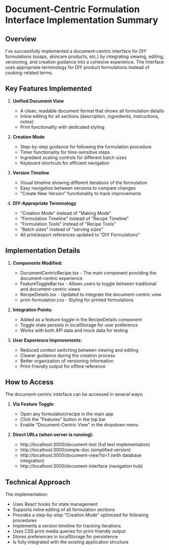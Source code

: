 # Document-Centric Formulation Interface Implementation Summary

## Overview

I've successfully implemented a document-centric interface for DIY formulations (soaps, skincare products, etc.) by integrating viewing, editing, versioning, and creation guidance into a cohesive experience. The interface uses appropriate terminology for DIY product formulations instead of cooking-related terms.

## Key Features Implemented

1. **Unified Document View**
   - A clean, readable document format that shows all formulation details
   - Inline editing for all sections (description, ingredients, instructions, notes)
   - Print functionality with dedicated styling

2. **Creation Mode**
   - Step-by-step guidance for following the formulation procedure
   - Timer functionality for time-sensitive steps
   - Ingredient scaling controls for different batch sizes
   - Keyboard shortcuts for efficient navigation

3. **Version Timeline**
   - Visual timeline showing different iterations of the formulation
   - Easy navigation between versions to compare changes
   - "Create New Version" functionality to track improvements

4. **DIY-Appropriate Terminology**
   - "Creation Mode" instead of "Making Mode"
   - "Formulation Timeline" instead of "Recipe Timeline"
   - "Formulation Tools" instead of "Recipe Tools" 
   - "Batch sizes" instead of "serving sizes"
   - All print/export references updated to "DIY Formulations"

## Implementation Details

1. **Components Modified:**
   - DocumentCentricRecipe.tsx - The main component providing the document-centric experience
   - FeatureToggleBar.tsx - Allows users to toggle between traditional and document-centric views
   - RecipeDetails.tsx - Updated to integrate the document-centric view
   - print-formulation.css - Styling for printed formulations

2. **Integration Points:**
   - Added as a feature toggle in the RecipeDetails component
   - Toggle state persists in localStorage for user preference
   - Works with both API data and mock data for testing

3. **User Experience Improvements:**
   - Reduced context switching between viewing and editing
   - Clearer guidance during the creation process
   - Better organization of versioning information
   - Print-friendly output for offline reference

## How to Access

The document-centric interface can be accessed in several ways:

1. **Via Feature Toggle:**
   - Open any formulation/recipe in the main app
   - Click the "Features" button in the top bar
   - Enable "Document-Centric View" in the dropdown menu

2. **Direct URLs (when server is running):**
   - http://localhost:3000/document-test (full test implementation)
   - http://localhost:3000/simple-doc (simplified version)
   - http://localhost:3000/document-view?id=1 (with database integration)
   - http://localhost:3000/document-interface (navigation hub)

## Technical Approach

The implementation:
- Uses React hooks for state management
- Supports inline editing of all formulation sections
- Provides a step-by-step "Creation Mode" optimized for following procedures
- Implements a version timeline for tracking iterations
- Uses CSS print media queries for print-friendly output
- Stores preferences in localStorage for persistence
- Is fully integrated with the existing application structure